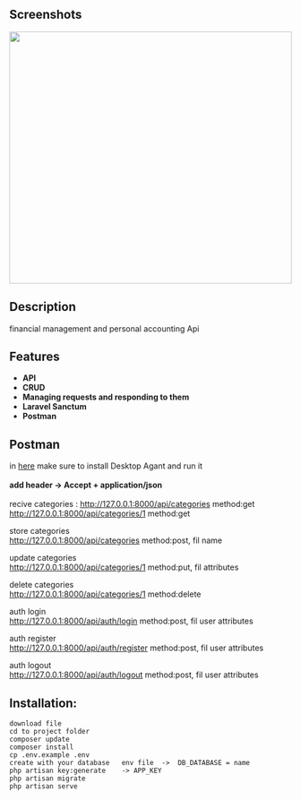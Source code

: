 ## Screenshots

<img src="https://github.com/ArminRmt/FlutterApi-laravel/blob/master/postman.png" width=100% height=450 alt="">
<br>

## Description
financial management and personal accounting  Api

## Features
- **API**
- **CRUD**
- **Managing requests and responding to them**
- **Laravel Sanctum**
- **Postman**

## Postman
in [here](https://web.postman.co)
make sure to install Desktop Agant and run it
\
\
**add header -> Accept + application/json** 
\
\
 recive categories :
    http://127.0.0.1:8000/api/categories    method:get    
    http://127.0.0.1:8000/api/categories/1  method:get
    
 store categories    
    http://127.0.0.1:8000/api/categories    method:post,      fil name    
    
 update categories    
    http://127.0.0.1:8000/api/categories/1  method:put,       fil attributes

 delete  categories    
    http://127.0.0.1:8000/api/categories/1  method:delete     
    
 auth  login    
    http://127.0.0.1:8000/api/auth/login    method:post,      fil user attributes  
    
 auth  register    
    http://127.0.0.1:8000/api/auth/register method:post,      fil user attributes
    
 auth  logout     
    http://127.0.0.1:8000/api/auth/logout   method:post,      fil user attributes



 

## Installation:
	download file
    cd to project folder
    composer update
	composer install
	cp .env.example .env            
	create with your database   env file  ->  DB_DATABASE = name
	php artisan key:generate    -> APP_KEY
	php artisan migrate
	php artisan serve
